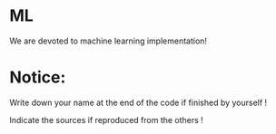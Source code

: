 # ML 
We are devoted to machine learning implementation!

# Notice:

Write down your name at the end of the code if finished by yourself !

Indicate the sources if reproduced from the others !
